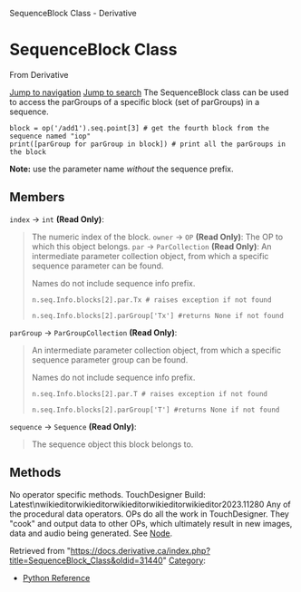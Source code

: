 

SequenceBlock Class - Derivative




# SequenceBlock Class
From Derivative

[Jump to navigation](#mw-head)
[Jump to search](#searchInput)
The SequenceBlock class can be used to access the parGroups of a specific block (set of parGroups) in a sequence.
```
block = op('/add1').seq.point[3] # get the fourth block from the sequence named "iop"
print([parGroup for parGroup in block]) # print all the parGroups in the block
```
**Note:** use the parameter name *without* the sequence prefix.
  

## Members
`index` → `int` **(Read Only)**:
> The numeric index of the block.
`owner` → `OP` **(Read Only)**:
> The OP to which this object belongs.
`par` → `ParCollection` **(Read Only)**:
> An intermediate parameter collection object, from which a specific sequence parameter can be found.
> 
> Names do not include sequence info prefix.
> 
> ```
> n.seq.Info.blocks[2].par.Tx # raises exception if not found
> 
> ```
> 
> ```
> n.seq.Info.blocks[2].parGroup['Tx'] #returns None if not found
> 
> ```
`parGroup` → `ParGroupCollection` **(Read Only)**:
> An intermediate parameter collection object, from which a specific sequence parameter group can be found.
> 
> Names do not include sequence info prefix.
> 
> ```
> n.seq.Info.blocks[2].par.T # raises exception if not found
> 
> ```
> 
> ```
> n.seq.Info.blocks[2].parGroup['T'] #returns None if not found
> 
> ```
`sequence` → `Sequence` **(Read Only)**:
> The sequence object this block belongs to.
## Methods
No operator specific methods.
TouchDesigner Build: Latest\nwikieditorwikieditorwikieditorwikieditorwikieditor2023.11280
Any of the procedural data operators. OPs do all the work in TouchDesigner. They "cook" and output data to other OPs, which ultimately result in new images, data and audio being generated. See [Node](Node.html "Node").

Retrieved from "<https://docs.derivative.ca/index.php?title=SequenceBlock_Class&oldid=31440>"
[Category](Special_Categories.html "Special:Categories"):
* [Python Reference](Category_Python_Reference.html "Category:Python Reference")